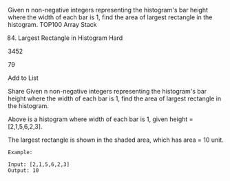Given n non-negative integers representing the histogram's bar height where the width of each bar is 1, find the area of largest rectangle in the histogram.
TOP100
Array Stack

84. Largest Rectangle in Histogram
Hard

3452

79

Add to List

Share
Given n non-negative integers representing the histogram's bar height where the width of each bar is 1, find the area of largest rectangle in the histogram.

 


Above is a histogram where width of each bar is 1, given height = [2,1,5,6,2,3].

 


The largest rectangle is shown in the shaded area, which has area = 10 unit.

 
```
Example:

Input: [2,1,5,6,2,3]
Output: 10
```